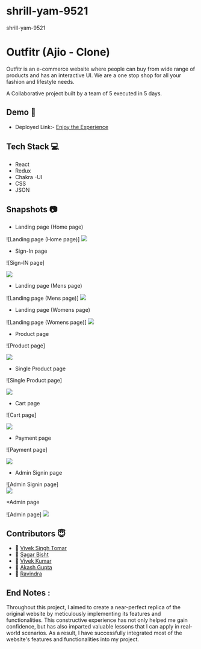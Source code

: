# shrill-yam-9521
shrill-yam-9521


# Outfitr  (Ajio - Clone)

Outfitr is an e-commerce website where people can buy from wide range of products and has an interactive UI. We are a one stop shop for all your fashion and lifestyle needs.

A Collaborative project built by a team of 5 executed in 5 days.


## Demo  🎥

- Deployed Link:- [Enjoy the Experience](https://outfiter.vercel.app/)

## Tech Stack 💻

- React
- Redux
- Chakra -UI
- CSS
- JSON

## Snapshots :camera:
* Landing page (Home page) 

![Landing page (Home page)] 
<img src="./outfitr/src/images/Screenshot (35).png"/>

* Sign-In page

![Sign-IN page]  

<img src="./outfitr/src/images/Screenshot (44).png"/>

* Landing page (Mens page) 

![Landing page (Mens page)] 
<img src="./outfitr/src/images/Screenshot (37).png"/>


* Landing page (Womens page) 

![Landing page (Womens page)] 
<img src="./outfitr/src/images/Screenshot (38).png"/>


* Product page

![Product page]  

<img src="./outfitr/src/images/Screenshot (39).png"/>


* Single Product page

![Single Product page]  

<img src="./outfitr/src/images/Screenshot (40).png"/>


* Cart page

![Cart page]  

<img src="./outfitr/src/images/Screenshot (41).png"/>

* Payment page

![Payment page]  

<img src="./outfitr/src/images/Screenshot (42).png"/>

* Admin Signin page

![Admin Signin page]  
<img src="./outfitr/src/images/Screenshot (45).png"/>


*Admin page

![Admin page] 
<img src="./outfitr/src/images/Screenshot (46).png"/>





## Contributors  😇


- 👤 [Vivek Singh Tomar](https://github.com/VivekTomar03)
- 👤 [Sagar Bisht]()
- 👤 [Vivek Kumar](https://github.com/VivekKumar2380)
- 👤 [Akash Gupta](https://github.com/akashgupta157)
- 👤 [Ravindra](https://github.com/ravindra121q)



## End Notes :

Throughout this project, I aimed to create a near-perfect replica of the original website by meticulously implementing its features and functionalities. This constructive experience has not only helped me gain confidence, but has also imparted valuable lessons that I can apply in real-world scenarios. As a result, I have successfully integrated most of the website's features and functionalities into my project.
